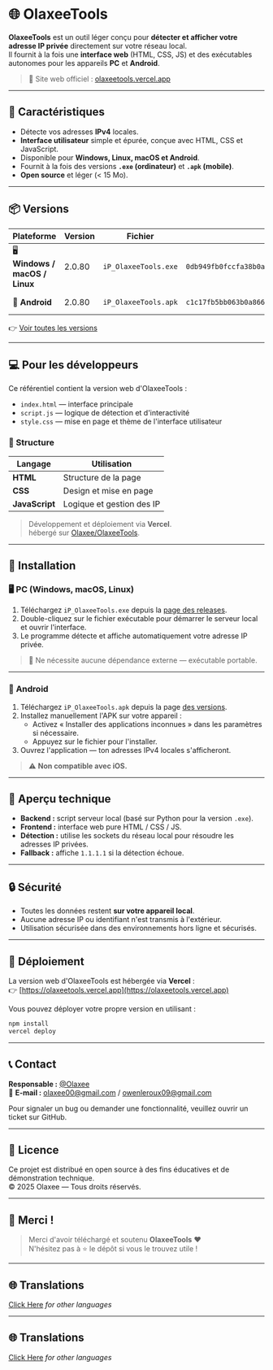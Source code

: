 # 🌐 OlaxeeTools

**OlaxeeTools** est un outil léger conçu pour **détecter et afficher votre adresse IP privée** directement sur votre réseau local.  
Il fournit à la fois une **interface web** (HTML, CSS, JS) et des exécutables autonomes pour les appareils **PC** et **Android**.

> 🔗 Site web officiel : [olaxeetools.vercel.app](https://olaxeetools.vercel.app)

---

## 🧰 Caractéristiques

- Détecte vos adresses **IPv4** locales.
- **Interface utilisateur** simple et épurée, conçue avec HTML, CSS et JavaScript.
- Disponible pour **Windows, Linux, macOS et Android**.
- Fournit à la fois des versions **`.exe` (ordinateur)** et **`.apk` (mobile)**.
- **Open source** et léger (< 15 Mo).

---

## 📦 Versions

| Plateforme | Version | Fichier | SHA256 | Taille |
|-----------|----------|-------|--------|------|
| 🖥️ **Windows / macOS / Linux** | 2.0.80 | `iP_OlaxeeTools.exe` | `0db949fb0fccfa38b0a161c69419c0a6993b5adaf9b7e8afc6815736ce5619b5` | 12,4 Mo |
| 🤖 **Android** | 2.0.80 | `iP_OlaxeeTools.apk` | `c1c17fb5bb063b0a866c71feb412ded4256a13ac6f9d54539b0e8ff7b76079cf` | 44,2 Mo |

👉 [Voir toutes les versions](https://github.com/Olaxee/OlaxeeTools/releases)

---

## 💻 Pour les développeurs

Ce référentiel contient la version web d'OlaxeeTools :
- `index.html` — interface principale
- `script.js` — logique de détection et d'interactivité  
- `style.css` — mise en page et thème de l'interface utilisateur
 
### 🧩 Structure

| Langage | Utilisation |
|-----------|--------|
| **HTML** | Structure de la page |
| **CSS** | Design et mise en page |
| **JavaScript** | Logique et gestion des IP |

> Développement et déploiement via **Vercel**.  
> hébergé sur [Olaxee/OlaxeeTools](https://github.com/Olaxee/OlaxeeTools).

---

## 📲 Installation

### 🖥️ **PC (Windows, macOS, Linux)**

1. Téléchargez `iP_OlaxeeTools.exe` depuis la [page des releases](https://github.com/Olaxee/OlaxeeTools/releases).  
2. Double-cliquez sur le fichier exécutable pour démarrer le serveur local et ouvrir l'interface.  
3. Le programme détecte et affiche automatiquement votre adresse IP privée.

> 🧠 Ne nécessite aucune dépendance externe — exécutable portable.

---

### 📱 **Android**

1. Téléchargez `iP_OlaxeeTools.apk` depuis la page [des versions](https://github.com/Olaxee/OlaxeeTools/releases).  
2. Installez manuellement l'APK sur votre appareil :
   - Activez « Installer des applications inconnues » dans les paramètres si nécessaire.  
   - Appuyez sur le fichier pour l'installer.
3. Ouvrez l'application — ton adresses IPv4 locales s'afficheront.

> ⚠️ **Non compatible avec iOS.**

---

## 🧠 Aperçu technique

- **Backend :** script serveur local (basé sur Python pour la version `.exe`).  
- **Frontend :** interface web pure HTML / CSS / JS.  
- **Détection :** utilise les sockets du réseau local pour résoudre les adresses IP privées.  
- **Fallback :** affiche `1.1.1.1` si la détection échoue.

---

## 🔒 Sécurité

- Toutes les données restent **sur votre appareil local**.  
- Aucune adresse IP ou identifiant n'est transmis à l'extérieur.  
- Utilisation sécurisée dans des environnements hors ligne et sécurisés.

---

## 🚀 Déploiement

La version web d'OlaxeeTools est hébergée via **Vercel** :  
👉 [https://olaxeetools.vercel.app](https://olaxeetools.vercel.app)

Vous pouvez déployer votre propre version en utilisant :
```bash
npm install
vercel deploy
```

---

## 📞 Contact

**Responsable :** [@Olaxee](https://github.com/Olaxee)  
📧 **E-mail :** olaxee00@gmail.com / owenleroux09@gmail.com

Pour signaler un bug ou demander une fonctionnalité, veuillez ouvrir un ticket sur GitHub.

---

## 🧾 Licence

Ce projet est distribué en open source à des fins éducatives et de démonstration technique.  
© 2025 Olaxee — Tous droits réservés.

---

## 💬 Merci !

> Merci d'avoir téléchargé et soutenu **OlaxeeTools** ❤️  
> N'hésitez pas à ⭐ le dépôt si vous le trouvez utile !

---

## 🌐 Translations

[Click Here](https://github.com/Olaxee/OlaxeeTools/blob/master/Translations.md) *for other languages*

---

## 🌐 Translations

[Click Here](https://github.com/Olaxee/OlaxeeTools/blob/master/Translations.md) *for other languages*
